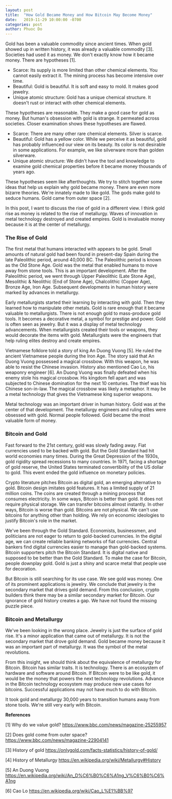 ```yaml
---
layout: post
title:  "How Gold Became Money and How Bitcoin May Become Money"
date:   2019-11-29 10:00:00 -0700
categories: post
author: Phuoc Do
---
```


Gold has been a valuable commodity since ancient times. When gold showed up in written history, it was already a valuable commodity [3]. Societies had used it as money. We don't exactly know how it became money. There are hypotheses [1].

- Scarce: Its supply is more limited than other chemical elements. You cannot easily extract it. The mining process has become intensive over time.
- Beautiful: Gold is beautiful. It is soft and easy to mold. It makes good jewelry.
- Unique atomic structure: Gold has a unique chemical structure. It doesn't rust or interact with other chemical elements.

These hypotheses are reasonable. They make a good case for gold as money. But human's obsession with gold is strange. It permeated across societies. Closer examination shows these hypotheses are flawed.

- Scarce: There are many other rare chemical elements. Silver is scarce.
- Beautiful: Gold has a yellow color. While we perceive it as beautiful, gold has probably influenced our view on its beauty. Its color is not desirable in some applications. For example, we like silverware more than golden silverware.
- Unique atomic structure: We didn't have the tool and knowledge to examine gold chemical properties before it became money thousands of years ago.

These hypotheses seem like afterthoughts. We try to stitch together some ideas that help us explain why gold became money. There are even more bizarre theories. We're innately made to like gold. The gods make gold to seduce humans. Gold came from outer space [2].

In this post, I want to discuss the rise of gold in a different view. I think gold rise as money is related to the rise of metallurgy. Waves of innovation in metal technology destroyed and created empires. Gold is invaluable money because it is at the center of metallurgy.

### The Rise of Gold

The first metal that humans interacted with appears to be gold. Small amounts of natural gold had been found in present-day Spain during the late Paleolithic period, around 40,000 BC. The Paleolithic period is known as the Old Stone Age. Gold was the metal that enabled humans to move away from stone tools. This is an important development. After the Paleolithic period, we went through Upper Paleolithic (Late Stone Age), Mesolithic & Neolithic (End of Stone Age), Chalcolithic (Copper Age), Bronze Age, Iron Age. Subsequent developments in human history were marked by advances in metallurgy.

Early metallurgists started their learning by interacting with gold. Then they learned how to manipulate other metals. Gold is rare enough that it became valuable to metallurgists. There is not enough gold to mass-produce gold tools. It becomes a decorative metal, a symbol for prestige and power. Gold is often seen as jewelry. But it was a display of metal technology advancements. When metallurgists created their tools or weapons, they would decorate the items with gold. Metallurgists were the engineers that help ruling elites destroy and create empires.

Vietnamese folklore told a story of king An Duong Vuong [5]. He ruled the ancient Vietnamese people during the Iron Age. The story said that An Duong Vuong possessed a magical crossbow. With this weapon, he was able to resist the Chinese invasion. History also mentioned Cao Lo, his weaponry engineer [6]. An Duong Vuong was finally defeated when his enemy stole his magical crossbow. His kingdom fell apart and was subjected to Chinese domination for the next 10 centuries. The thief was his Chinese son-in-law. The magical crossbow was likely a metaphor. It may be a metal technology that gives the Vietnamese king superior weapons.

Metal technology was an important driver in human history. Gold was at the center of that development. The metallurgy engineers and ruling elites were obsessed with gold. Normal people followed. Gold became the most valuable form of money.

### Bitcoin and Gold

Fast forward to the 21st century, gold was slowly fading away. Fiat currencies used to be backed with gold. But the Gold Standard had hit world economies many times. During the Great Depression of the 1930s, gold rigidity spread recessions to many countries. In 1971, facing a shortage of gold reserve, the United States terminated convertibility of the US dollar to gold. This event ended the gold influence on monetary policies.

Crypto literature pitches Bitcoin as digital gold, an emerging alternative to gold. Bitcoin design imitates gold features. It has a limited supply of 21 million coins. The coins are created through a mining process that consumes electricity. In some ways, Bitcoin is better than gold. It does not require physical storage. We can transfer bitcoins almost instantly. In other ways, Bitcoin is worse than gold. Bitcoins are not physical. We can't use bitcoins for anything other than holding. We rely on economic ideologies to justify Bitcoin's role in the market. 

We've been through the Gold Standard. Economists, businessmen, and politicians are not eager to return to gold-backed currencies. In the digital age, we can create reliable banking networks of fiat currencies. Central bankers find digital currencies easier to manage than gold-backed systems. Bitcoin supporters pitch the Bitcoin Standard. It is digital native and supposed to be better than the Gold Standard. To make the case for Bitcoin, people downplay gold. Gold is just a shiny and scarce metal that people use for decoration.

But Bitcoin is still searching for its use case. We see gold was money. One of its prominent applications is jewelry. We conclude that jewelry is the secondary market that drives gold demand. From this conclusion, crypto builders think there may be a similar secondary market for Bitcoin. Our ignorance of gold history creates a gap. We have not found the missing puzzle piece.

### Bitcoin and Metallurgy

We've been looking in the wrong place. Jewelry is just the surface of gold rise. It's a minor application that came out of metallurgy. It is not the secondary market that drove gold demand. Gold became money because it was an important part of metallurgy. It was the symbol of the metal revolutions.

From this insight, we should think about the equivalence of metallurgy for Bitcoin. Bitcoin has similar traits. It is technology. There is an ecosystem of hardware and software around Bitcoin. If Bitcoin were to be like gold, it would be the money that powers the next technology revolutions. Advance in the Bitcoin technology ecosystem may produce new use cases for bitcoins. Successful applications may not have much to do with Bitcoin.

It took gold and metallurgy 30,000 years to transition humans away from stone tools. We're still very early with Bitcoin.

**References**

[1] Why do we value gold?
https://www.bbc.com/news/magazine-25255957

[2] Does gold come from outer space?
https://www.bbc.com/news/magazine-22904141

[3] History of gold
https://onlygold.com/facts-statistics/history-of-gold/

[4] History of Metallurgy
https://en.wikipedia.org/wiki/Metallurgy#History

[5] An Duong Vuong
https://en.wikipedia.org/wiki/An_D%C6%B0%C6%A1ng_V%C6%B0%C6%A1ng

[6] Cao Lo
https://en.wikipedia.org/wiki/Cao_L%E1%BB%97